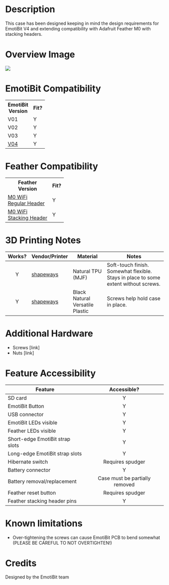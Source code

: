 # Description
This case has been designed keeping in mind the design requirements for EmotiBit V4 and extending compatibility with Adafruit Feather M0 with stacking headers.

# Overview Image
![](./assets/overview_image.gif)

# EmotiBit Compatibility
<table><tr><th>EmotiBit<br>Version</th><th>Fit?</th></tr><tr><td>V01</td><td>Y</td></tr><tr><td>V02</td><td>Y</td></tr><tr><td>V03</td><td>Y</td></tr><tr><td><a href=https://github.com/EmotiBit/EmotiBit_Cases/tree/feat-reorg-cases/EmotiBit_3D_Models/V04>V04</a></td><td>Y</td></tr></table>

# Feather Compatibility
<table><tr><th>Feather<br>Version</th><th>Fit?</th></tr><tr><td><a href=https://www.adafruit.com/product/2598>M0 WiFi<br>Regular Header</a></td><td>Y</td></tr><tr><td><a href=https://www.adafruit.com/product/3044>M0 WiFi<br>Stacking Header</a></td><td>Y</td></tr></table>

# 3D Printing Notes
| Works? | Vendor/Printer | Material | Notes |
| :----: | ------ | ------ | ------ |
| Y | [shapeways](https://www.shapeways.com/) | Natural TPU (MJF) | Soft-touch finish. Somewhat flexible. Stays in place to some extent without screws. |
| Y | [shapeways](https://www.shapeways.com/) | Black Natural Versatile Plastic | Screws help hold case in place. |

# Additional Hardware
- Screws [link]
- Nuts [link]

# Feature Accessibility
| Feature | Accessible? |
| ------ | :----: |
| SD card | Y |
| EmotiBit Button | Y |
| USB connector | Y |
| EmotiBit LEDs visible | Y |
| Feather LEDs visible | Y |
| Short-edge EmotiBit strap slots | Y |
| Long-edge EmotiBit strap slots  | Y |
| Hibernate switch | Requires spudger |
| Battery connector | Y |
| Battery removal/replacement | Case must be partially removed |
| Feather reset button | Requires spudger |
| Feather stacking header pins | Y |

# Known limitations
- Over-tightening the screws can cause EmotiBit PCB to bend somewhat (PLEASE BE CAREFUL TO NOT OVERTIGHTEN!)

# Credits
Designed by the EmotiBit team
